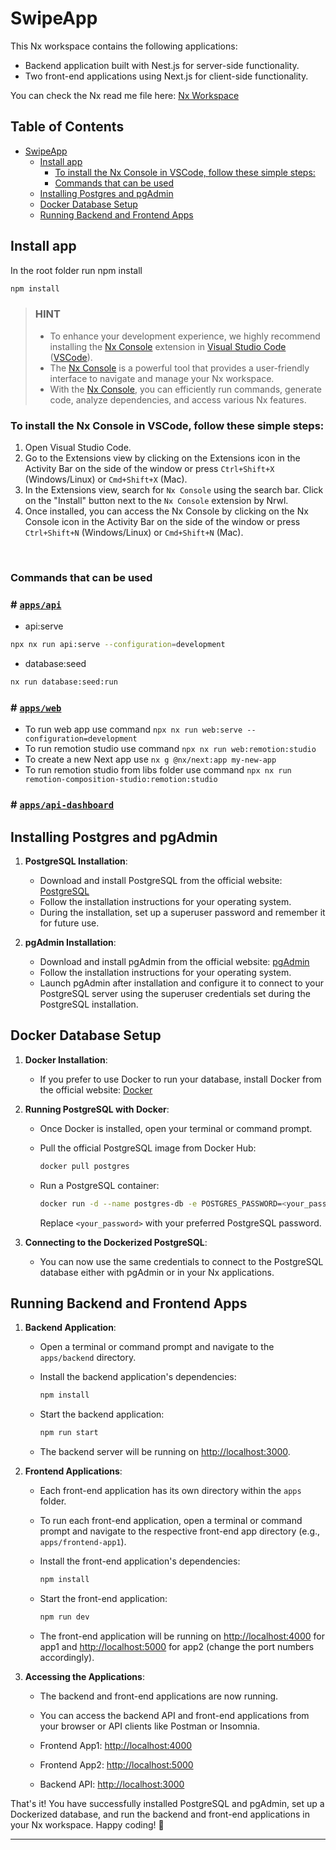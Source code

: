 # SwipeApp

This Nx workspace contains the following applications:

- Backend application built with Nest.js for server-side functionality.
- Two front-end applications using Next.js for client-side functionality.

You can check the Nx read me file here: [Nx Workspace](https://github.com/bogdanmosica/swipe-app/nx.README.md)
<!-- omit in toc -->
## Table of Contents

- [SwipeApp](#swipeapp)
  - [Install app](#install-app)
    - [To install the Nx Console in VSCode, follow these simple steps:](#to-install-the-nx-console-in-vscode-follow-these-simple-steps)
    - [Commands that can be used](#commands-that-can-be-used)
  - [Installing Postgres and pgAdmin](#installing-postgres-and-pgadmin)
  - [Docker Database Setup](#docker-database-setup)
  - [Running Backend and Frontend Apps](#running-backend-and-frontend-apps)

## Install app

In the root folder run npm install

```bash
npm install
```

>
> ### HINT
>
> - To enhance your development experience, we highly recommend installing the [Nx Console](https://marketplace.visualstudio.com/items?itemName=nrwl.angular-console) extension in [Visual Studio Code](https://code.visualstudio.com/) ([VSCode](https://code.visualstudio.com/)).
> - The [Nx Console](https://marketplace.visualstudio.com/items?itemName=nrwl.angular-console) is a powerful tool that provides a user-friendly interface to navigate and manage your Nx workspace.
> - With the [Nx Console](https://marketplace.visualstudio.com/items?itemName=nrwl.angular-console), you can efficiently run commands, generate code, analyze dependencies, and access various Nx features.
>

### To install the Nx Console in VSCode, follow these simple steps:

1. Open Visual Studio Code.
2. Go to the Extensions view by clicking on the Extensions icon in the Activity Bar on the side of the window or press `Ctrl+Shift+X` (Windows/Linux) or `Cmd+Shift+X` (Mac).
3. In the Extensions view, search for `Nx Console` using the search bar.
Click on the "Install" button next to the `Nx Console` extension by Nrwl.
4. Once installed, you can access the Nx Console by clicking on the Nx Console icon in the Activity Bar on the side of the window or press `Ctrl+Shift+N` (Windows/Linux) or `Cmd+Shift+N` (Mac).
<br />

### Commands that can be used
<!-- omit in toc -->
### # [`apps/api`](https://github.com/bogdanmosica/swipe-app/tree/master/apps/api)

- api:serve

```bash
npx nx run api:serve --configuration=development
```

- database:seed
  
```bash
nx run database:seed:run
```
<!-- omit in toc -->
### # [`apps/web`](https://github.com/bogdanmosica/swipe-app/tree/master/apps/web)

- To run web app use command `npx nx run web:serve --configuration=development`
- To run remotion studio use command `npx nx run web:remotion:studio`
- To create a new Next app use `nx g @nx/next:app my-new-app`
- To run remotion studio from libs folder use command `npx nx run remotion-composition-studio:remotion:studio`

<!-- omit in toc -->
### # [`apps/api-dashboard`](https://github.com/bogdanmosica/swipe-app/tree/master/apps/api-dashboard)

## Installing Postgres and pgAdmin

1. __PostgreSQL Installation__:
   - Download and install PostgreSQL from the official website: [PostgreSQL](https://www.postgresql.org/download/)
   - Follow the installation instructions for your operating system.
   - During the installation, set up a superuser password and remember it for future use.

1. __pgAdmin Installation__:
   - Download and install pgAdmin from the official website: [pgAdmin](https://www.pgadmin.org/download/)
   - Follow the installation instructions for your operating system.
   - Launch pgAdmin after installation and configure it to connect to your PostgreSQL server using the superuser credentials set during the PostgreSQL installation.

## Docker Database Setup

1. __Docker Installation__:
   - If you prefer to use Docker to run your database, install Docker from the official website: [Docker](https://www.docker.com/get-started)

2. __Running PostgreSQL with Docker__:
   - Once Docker is installed, open your terminal or command prompt.
   - Pull the official PostgreSQL image from Docker Hub:

     ```bash
     docker pull postgres
     ```

   - Run a PostgreSQL container:

     ```bash
     docker run -d --name postgres-db -e POSTGRES_PASSWORD=<your_password> -p 5432:5432 postgres
     ```

     Replace `<your_password>` with your preferred PostgreSQL password.

3. __Connecting to the Dockerized PostgreSQL__:
   - You can now use the same credentials to connect to the PostgreSQL database either with pgAdmin or in your Nx applications.

## Running Backend and Frontend Apps

1. __Backend Application__:
   - Open a terminal or command prompt and navigate to the `apps/backend` directory.
   - Install the backend application's dependencies:

     ```bash
     npm install
     ```

   - Start the backend application:

     ```bash
     npm run start
     ```

   - The backend server will be running on <http://localhost:3000>.

2. __Frontend Applications__:
   - Each front-end application has its own directory within the `apps` folder.
   - To run each front-end application, open a terminal or command prompt and navigate to the respective front-end app directory (e.g., `apps/frontend-app1`).
   - Install the front-end application's dependencies:

     ```bash
     npm install
     ```

   - Start the front-end application:

     ```bash
     npm run dev
     ```

   - The front-end application will be running on <http://localhost:4000> for app1 and <http://localhost:5000> for app2 (change the port numbers accordingly).

3. __Accessing the Applications__:
   - The backend and front-end applications are now running.
   - You can access the backend API and front-end applications from your browser or API clients like Postman or Insomnia.

   - Frontend App1: <http://localhost:4000>
   - Frontend App2: <http://localhost:5000>
   - Backend API: <http://localhost:3000>

That's it! You have successfully installed PostgreSQL and pgAdmin, set up a Dockerized database, and run the backend and front-end applications in your Nx workspace. Happy coding! 🚀

---
